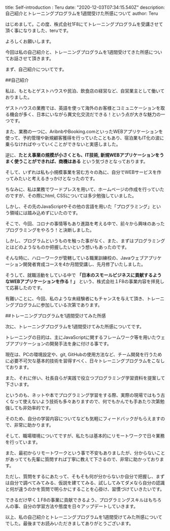title: Self-introduction : Teru 
date: "2020-12-03T07:34:15.540Z"
description: 自己紹介とトレーニングプログラムを1週間受けた所感について 
author: Teru 

はじめまして。この度、株式会社1F8にてトレーニングプログラムを受講させて頂く事になりました、teruです。

よろしくお願いします。

今回は私の自己紹介と、トレーニングプログラムを1週間受けてきた所感についてお話させて頂きます。

まず、自己紹介についてです。

##自己紹介

私は、もともとゲストハウスや民泊、飲食店の経営など、自営業主として働いておりました。

ゲストハウスの業務では、英語を使って海外のお客様とコミュニケーションを取る機会が多く、日本にいながら異文化交流だできる！という点が大きな魅力の一つです。

また、業務の一つに、AribnbやBooking.comといったWEBアプリケーションを使って、予約管理や新規顧客獲得を行っていたこともあり、宿泊業もIT化の波に乗らなければやっていくことができないと実感しました。

逆に、**たとえ事業の規模が小さくとも、IT技術, 新規WEBアプリケーションをうまく使うことができれば、商機はある** という気づきとなっております。

そして、いずれは私も小規模事業を営む方々の為に、自分でWEBサービスを作ってみたいと考えるきっかけとなったのです。

ちなみに、私は業務でワードプレスを用いて、ホームページの作成を行っていたのですが、その際にhtml, CSSについては多少勉強していました。

しかし、その先のJavaScriptやその他の言語を用いた「プログラミング」という領域には踏み込めずにいたのです。

そこで、今回、コロナの事情等もあり進路を考える中で、前々から興味のあったプログラミングをやろう！と決断しました。

しかし、プログラムというものを触った事がなく、また、まずはプログラミングとはどのようなものか把握したいという想いもあったのです。

そんな時に、ハローワークが管轄している職業訓練校の、Javaウェブアプリケーション開発者育成コースを4か月間受講し、先月修了いたしました。

そうして、就職活動をしている中で **「日本のスモールビジネスに貢献するようなWEBアプリケーションを作る！」** という、株式会社１F8の事業内容を拝見して応募したのです。

有難いことに、今回、私のような未経験者にもチャンスを与えて頂き、トレーニングプログラムに参加している次第であります。

##トレーニングプログラムを1週間受けてみた所感

次に、トレーニングプログラムを1週間受けてみた所感についてです。

トレーニングの目的は、主にJavaScriptに関するフレームワーク等を用いたウェブアプリケーションの開発手法を身に付ける事です。

現在は、PCの環境設定や、git, GitHubの使用方法など、チーム開発を行うために必要不可欠な基本的技術を習得すべく、日々トレーニングプログラムをこなしております。

また、それに伴い、社長自らが実践で役立つプログラミング学習資料を提案して下さいます。

というのも、ネットや本でプログラミング学習をする際、実際の現場ではもう古くなって使えないよう技術も多々ありますので、何でもかんでも手あたり次第勉強しても非効率的です。

そのため、自分の学習内容についてなども気軽にフィードバックがもらえますので、非常に助かります。

そして、職場環境についてですが、私たちは基本的にリモートワークで日々業務を行っています。

また、最初からリモートワークという事で不安もありましたが、分からないことがあってても先輩に質問すれば丁寧に教えて下さるので、非常に助かっております。

ただし、質問をするにあたって、そもそも何が分からないか自分で把握し、まずは自分で調べてみてみる、仮説を建ててみる、試ししてみてダメなら自分の認識と何が違うのかを質問で明らかにすることを心掛け、習慣づけていきたいです。

できるだけ早く１F8の事業に貢献できるよう、プログラミングスキルはもちろんの事、自分の学習方法や態度を日々アップデートしていきます。

以上、私の自己紹介とトレーニングプログラムを1週間受けてみた所感についてでした。最後までお読みいただきましてありがとうございます。